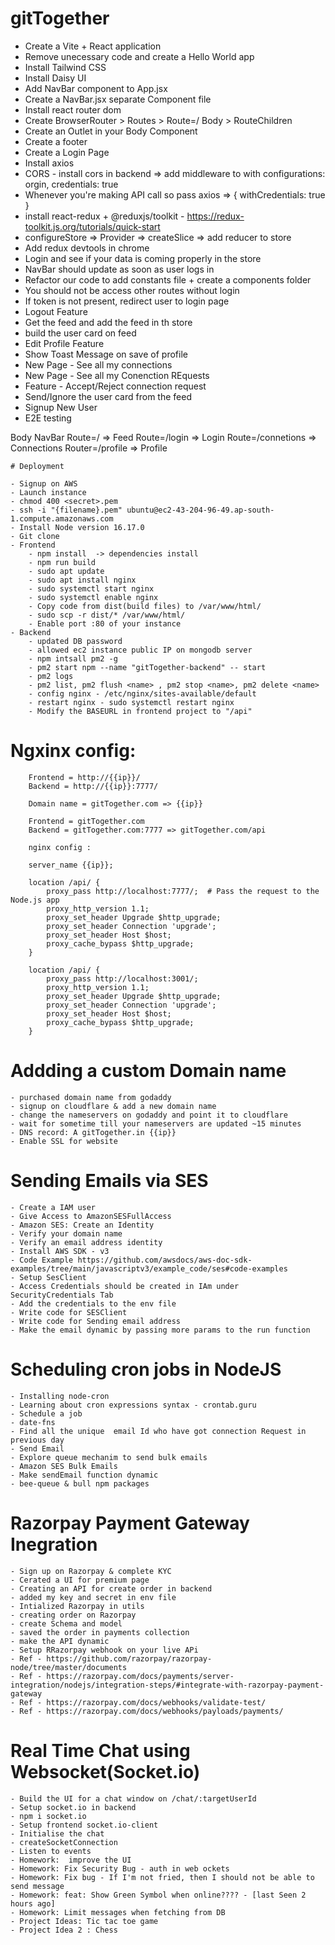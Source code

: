 # gitTogether

- Create a Vite + React application
- Remove unecessary code and create a Hello World app
- Install Tailwind CSS
- Install Daisy UI
- Add NavBar component to App.jsx
- Create a NavBar.jsx separate Component file
- Install react router dom
- Create BrowserRouter > Routes > Route=/ Body > RouteChildren
- Create an Outlet in your Body Component
- Create a footer
- Create a Login Page
- Install axios
- CORS - install cors in backend => add middleware to with configurations: orgin, credentials: true
- Whenever you're making API call so pass axios => { withCredentials: true }
- install react-redux + @reduxjs/toolkit - https://redux-toolkit.js.org/tutorials/quick-start
- configureStore => Provider => createSlice => add reducer to store
- Add redux devtools in chrome
- Login and see if your data is coming properly in the store
- NavBar should update as soon as user logs in
- Refactor our code to add constants file + create a components folder 
- You should not be access other routes without login
- If token is not present, redirect user to login page
- Logout Feature
- Get the feed and add the feed in th store
- build the user card on feed
- Edit Profile Feature
- Show Toast Message on save of profile
- New Page - See all my connections
- New Page - See all my Conenction REquests
- Feature - Accept/Reject connection request
- Send/Ignore the user card from the feed 
- Signup New User 
- E2E testing


Body 
    NavBar
    Route=/  => Feed
    Route=/login  => Login
    Route=/connetions => Connections
    Router=/profile => Profile



    # Deployment

    - Signup on AWS 
    - Launch instance
    - chmod 400 <secret>.pem
    - ssh -i "{filename}.pem" ubuntu@ec2-43-204-96-49.ap-south-1.compute.amazonaws.com
    - Install Node version 16.17.0
    - Git clone
    - Frontend    
        - npm install  -> dependencies install
        - npm run build
        - sudo apt update
        - sudo apt install nginx
        - sudo systemctl start nginx
        - sudo systemctl enable nginx
        - Copy code from dist(build files) to /var/www/html/
        - sudo scp -r dist/* /var/www/html/
        - Enable port :80 of your instance
    - Backend
        - updated DB password
        - allowed ec2 instance public IP on mongodb server
        - npm intsall pm2 -g
        - pm2 start npm --name "gitTogether-backend" -- start
        - pm2 logs
        - pm2 list, pm2 flush <name> , pm2 stop <name>, pm2 delete <name>
        - config nginx - /etc/nginx/sites-available/default
        - restart nginx - sudo systemctl restart nginx
        - Modify the BASEURL in frontend project to "/api"



# Ngxinx config: 

        Frontend = http://{{ip}}/
        Backend = http://{{ip}}:7777/
    
        Domain name = gitTogether.com => {{ip}}

        Frontend = gitTogether.com
        Backend = gitTogether.com:7777 => gitTogether.com/api

        nginx config : 

        server_name {{ip}};

        location /api/ {
            proxy_pass http://localhost:7777/;  # Pass the request to the Node.js app
            proxy_http_version 1.1;
            proxy_set_header Upgrade $http_upgrade;
            proxy_set_header Connection 'upgrade';
            proxy_set_header Host $host;
            proxy_cache_bypass $http_upgrade;
        }

        location /api/ {
            proxy_pass http://localhost:3001/;
            proxy_http_version 1.1;
            proxy_set_header Upgrade $http_upgrade;
            proxy_set_header Connection 'upgrade';
            proxy_set_header Host $host;
            proxy_cache_bypass $http_upgrade;
        }        


# Addding a custom Domain name

    - purchased domain name from godaddy
    - signup on cloudflare & add a new domain name
    - change the nameservers on godaddy and point it to cloudflare
    - wait for sometime till your nameservers are updated ~15 minutes
    - DNS record: A gitTogether.in {{ip}}
    - Enable SSL for website 


# Sending Emails via SES

    - Create a IAM user
    - Give Access to AmazonSESFullAccess
    - Amazon SES: Create an Identity
    - Verify your domain name
    - Verify an email address identity
    - Install AWS SDK - v3 
    - Code Example https://github.com/awsdocs/aws-doc-sdk-examples/tree/main/javascriptv3/example_code/ses#code-examples
    - Setup SesClient
    - Access Credentials should be created in IAm under SecurityCredentials Tab
    - Add the credentials to the env file
    - Write code for SESClient
    - Write code for Sending email address
    - Make the email dynamic by passing more params to the run function


# Scheduling cron jobs in NodeJS
    - Installing node-cron
    - Learning about cron expressions syntax - crontab.guru
    - Schedule a job
    - date-fns
    - Find all the unique  email Id who have got connection Request in previous day
    - Send Email
    - Explore queue mechanim to send bulk emails
    - Amazon SES Bulk Emails
    - Make sendEmail function dynamic
    - bee-queue & bull npm packages


# Razorpay Payment Gateway Inegration
    - Sign up on Razorpay & complete KYC 
    - Cerated a UI for premium page
    - Creating an API for create order in backend
    - added my key and secret in env file
    - Intialized Razorpay in utils
    - creating order on Razorpay
    - create Schema and model
    - saved the order in payments collection
    - make the API dynamic
    - Setup RRazorpay webhook on your live APi
    - Ref - https://github.com/razorpay/razorpay-node/tree/master/documents
    - Ref - https://razorpay.com/docs/payments/server-integration/nodejs/integration-steps/#integrate-with-razorpay-payment-gateway
    - Ref - https://razorpay.com/docs/webhooks/validate-test/
    - Ref - https://razorpay.com/docs/webhooks/payloads/payments/


# Real Time Chat using Websocket(Socket.io)
    - Build the UI for a chat window on /chat/:targetUserId
    - Setup socket.io in backend
    - npm i socket.io
    - Setup frontend socket.io-client
    - Initialise the chat
    - createSocketConnection
    - Listen to events
    - Homework:  improve the UI
    - Homework: Fix Security Bug - auth in web ockets
    - Homework: Fix bug - If I'm not fried, then I should not be able to send message
    - Homework: feat: Show Green Symbol when online???? - [last Seen 2 hours ago]
    - Homework: Limit messages when fetching from DB
    - Project Ideas: Tic tac toe game
    - Project Idea 2 : Chess
